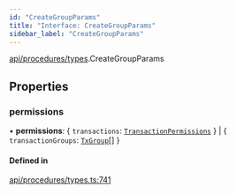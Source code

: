 ```yaml
---
id: "CreateGroupParams"
title: "Interface: CreateGroupParams"
sidebar_label: "CreateGroupParams"
---
```


[api/procedures/types](../../../../../modules/API/Procedures/Types/Types.md).CreateGroupParams

## Properties

### permissions

• **permissions**: { `transactions`: [`TransactionPermissions`](../../../../Types/TransactionPermissions/TransactionPermissions.md)  } \| { `transactionGroups`: [`TxGroup`](../../../../../enums/Types/TxGroup/TxGroup.md)[]  }

#### Defined in

[api/procedures/types.ts:741](https://github.com/PolymeshAssociation/polymesh-sdk/blob/91c2d2d8/src/api/procedures/types.ts#L741)
